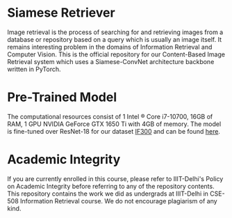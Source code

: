 # Siamese Retriever
Image retrieval is the process of searching for and retrieving images from a database or repository based on a query which is usually an image itself. It remains interesting problem in the domains of Information Retrieval and Computer Vision. This is the official repository for our Content-Based Image Retrieval system which uses a Siamese-ConvNet architecture backbone written in PyTorch.

# Pre-Trained Model
The computational resources consist of 1 Intel ® Core i7-10700, 16GB of RAM, 1 GPU NVIDIA GeForce GTX 1650 Ti with 4GB of memory. The model is fine-tuned over ResNet-18 for our dataset [IF300](https://drive.google.com/file/d/1Jhz6b7qxxMoeIHuZnpkc84WNMp2tYqXI/view?usp=share_link) and can be found [here](https://drive.google.com/file/d/1A_hDAADDoxe1mjJ4lxuYgCnHk3j06aar/view?usp=share_link). 

# Academic Integrity
If you are currently enrolled in this course, please refer to IIIT-Delhi's Policy on Academic Integrity before referring to any of the repository contents. This repository contains the work we did as undergrads at IIIT-Delhi in CSE-508 Information Retrieval course. We do not encourage plagiarism of any kind.
